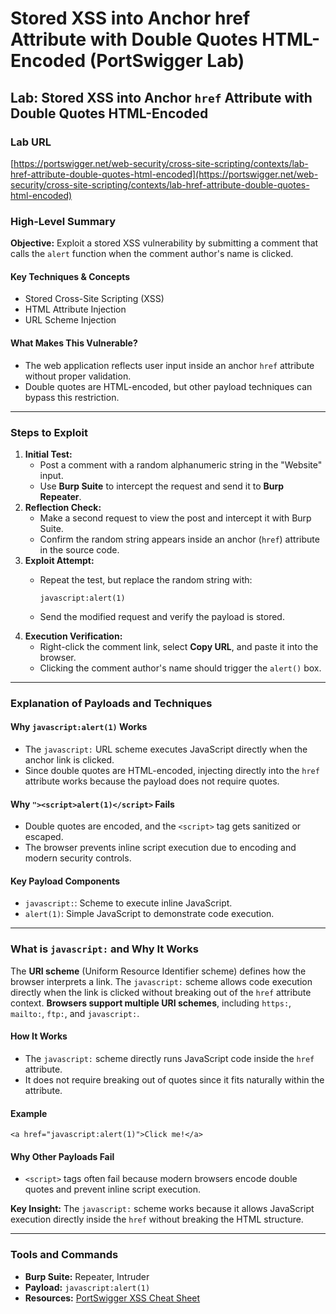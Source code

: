 # Stored XSS into Anchor href Attribute with Double Quotes HTML-Encoded (PortSwigger Lab)

## Lab: Stored XSS into Anchor `href` Attribute with Double Quotes HTML-Encoded

### Lab URL

[https://portswigger.net/web-security/cross-site-scripting/contexts/lab-href-attribute-double-quotes-html-encoded](https://portswigger.net/web-security/cross-site-scripting/contexts/lab-href-attribute-double-quotes-html-encoded)

### High-Level Summary

**Objective:** Exploit a stored XSS vulnerability by submitting a comment that calls the `alert` function when the comment author's name is clicked.

#### Key Techniques & Concepts

* Stored Cross-Site Scripting (XSS)
* HTML Attribute Injection
* URL Scheme Injection

#### What Makes This Vulnerable?

* The web application reflects user input inside an anchor `href` attribute without proper validation.
* Double quotes are HTML-encoded, but other payload techniques can bypass this restriction.

***

### Steps to Exploit

1. **Initial Test:**
   * Post a comment with a random alphanumeric string in the "Website" input.
   * Use **Burp Suite** to intercept the request and send it to **Burp Repeater**.
2. **Reflection Check:**
   * Make a second request to view the post and intercept it with Burp Suite.
   * Confirm the random string appears inside an anchor (`href`) attribute in the source code.
3. **Exploit Attempt:**
   *   Repeat the test, but replace the random string with:

       ```
       javascript:alert(1)
       ```
   * Send the modified request and verify the payload is stored.
4. **Execution Verification:**
   * Right-click the comment link, select **Copy URL**, and paste it into the browser.
   * Clicking the comment author's name should trigger the `alert()` box.

***

### Explanation of Payloads and Techniques

#### Why `javascript:alert(1)` Works

* The `javascript:` URL scheme executes JavaScript directly when the anchor link is clicked.
* Since double quotes are HTML-encoded, injecting directly into the `href` attribute works because the payload does not require quotes.

#### Why `"><script>alert(1)</script>` Fails

* Double quotes are encoded, and the `<script>` tag gets sanitized or escaped.
* The browser prevents inline script execution due to encoding and modern security controls.

#### Key Payload Components

* `javascript:`: Scheme to execute inline JavaScript.
* `alert(1)`: Simple JavaScript to demonstrate code execution.

***

### What is `javascript:` and Why It Works

The **URI scheme** (Uniform Resource Identifier scheme) defines how the browser interprets a link. The `javascript:` scheme allows code execution directly when the link is clicked without breaking out of the `href` attribute context. **Browsers support multiple URI schemes**, including `https:`, `mailto:`, `ftp:`, and `javascript:`.

#### How It Works

* The `javascript:` scheme directly runs JavaScript code inside the `href` attribute.
* It does not require breaking out of quotes since it fits naturally within the attribute.

#### Example

```
<a href="javascript:alert(1)">Click me!</a>
```

#### Why Other Payloads Fail

* `<script>` tags often fail because modern browsers encode double quotes and prevent inline script execution.

**Key Insight:** The `javascript:` scheme works because it allows JavaScript execution directly inside the `href` without breaking the HTML structure.

***

### Tools and Commands

* **Burp Suite:** Repeater, Intruder
* **Payload:** `javascript:alert(1)`
* **Resources:** [PortSwigger XSS Cheat Sheet](https://portswigger.net/web-security/cross-site-scripting/cheat-sheet)
